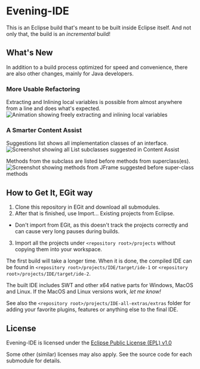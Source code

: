 # Evening-IDE
This is an Eclipse build that's meant to be built inside Eclipse itself. And not only that, the build is an *incremental* build!

## What's New
In addition to a build process optimized for speed and convenience, there are also other changes, mainly for Java developers.

### More Usable Refactoring
Extracting and Inlining local variables is possible from almost anywhere from a line and does what's expected.
![Animation showing freely extracting and inlining local variables](https://raw.github.com/Overruler/eclipse.jdt.core/master/refactoring_2.gif)

### A Smarter Content Assist
Suggestions list shows all implementation classes of an interface.
![Screenshot showing all List subclasses suggested in Content Assist](https://raw.github.com/Overruler/eclipse.jdt.core/master/subclasses_new.png)

Methods from the subclass are listed before methods from superclass(es).
![Screenshot showing methods from JFrame suggested before super-class methods](https://raw.github.com/Overruler/eclipse.jdt.core/master/methods_new.png)

## How to Get It, EGit way
1. Clone this repository in EGit and download all submodules.
2. After that is finished, use Import... Existing projects from Eclipse.
  * Don't import from EGit, as this doesn't track the projects correctly and can cause very long pauses during builds.
3. Import all the projects under `<repository root>/projects` without copying them into your workspace.

The first build will take a longer time. When it is done, the compiled IDE can be found in `<repository root>/projects/IDE/target/ide-1` or `<repository root>/projects/IDE/target/ide-2`.

The built IDE includes SWT and other x64 native parts for Windows, MacOS and Linux. If the MacOS and Linux versions work, *let me know!*

See also the `<repository root>/projects/IDE-all-extras/extras` folder for adding your favorite plugins, features or anything else to the final IDE.

## License
Evening-IDE is licensed under the [Eclipse Public License (EPL) v1.0](http://wiki.eclipse.org/EPL)

Some other (similar) licenses may also apply. See the source code for each submodule for details.
